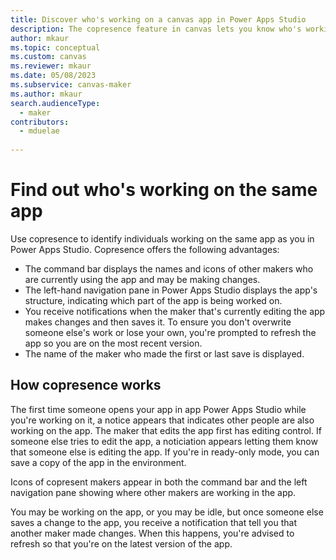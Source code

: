 ```yaml
---
title: Discover who's working on a canvas app in Power Apps Studio
description: The copresence feature in canvas lets you know who's working on the app.
author: mkaur
ms.topic: conceptual
ms.custom: canvas
ms.reviewer: mkaur
ms.date: 05/08/2023
ms.subservice: canvas-maker
ms.author: mkaur
search.audienceType: 
  - maker
contributors:
  - mduelae
  
---
```


# Find out who's working on the same app

Use copresence to identify individuals working on the same app as you in Power Apps Studio. Copresence offers the following advantages:

- The command bar displays the names and icons of other makers who are currently using the app and may be making changes. 
- The left-hand navigation pane in Power Apps Studio displays the app's structure, indicating which part of the app is being worked on. 
- You receive notifications when the maker that's currently editing the app makes changes and then saves it. To ensure you don't overwrite someone else's work or lose your own, you're prompted to refresh the app so you are on the most recent version. 
- The name of the maker who made the first or last save is displayed. 

## How copresence works

The first time someone opens your app in app Power Apps Studio while you're working on it, a notice appears that indicates other people are also working on the app. The maker that edits the app first has editing control. If someone else tries to edit the app, a noticiation appears letting them know that someone else is editing the app. If you're in ready-only mode, you can save a copy of the app in the environment.  

Icons of copresent makers appear in both the command bar and the left navigation pane showing where other makers are working in the app.

You may be working on the app, or you may be idle, but once someone else saves a change to the app, you receive a notification that tell you that another maker made changes. When this happens, you're advised to refresh so that you're on the latest version of the app.
